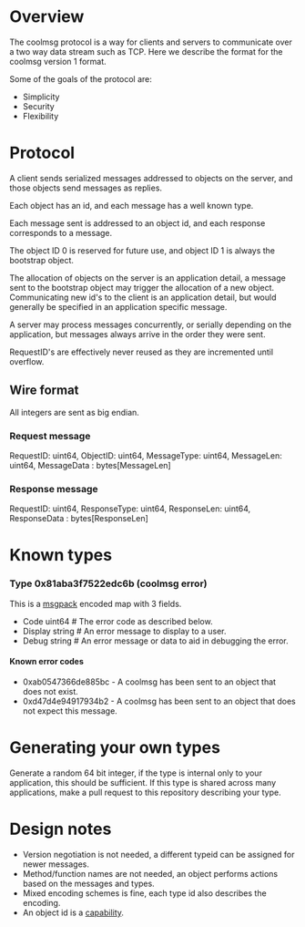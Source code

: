 # Overview

The coolmsg protocol is a way for clients and servers to communicate over a two way data stream such as TCP. Here we
describe the format for the coolmsg version 1 format.

Some of the goals of the protocol are:

- Simplicity
- Security
- Flexibility

# Protocol

A client sends serialized messages addressed to objects on the server, and those objects send messages as replies. 

Each object has an id, and each message has a well known type.

Each message sent is addressed to an object id, and each response corresponds to a message.

The object ID 0 is reserved for future use, and object ID 1 is always the bootstrap object.

The allocation of objects on the server is an application detail, a message sent to the bootstrap object
may trigger the allocation of a new object. Communicating new id's to the client is an application detail,
but would generally be specified in an application specific message.

A server may process messages concurrently, or serially depending on the application,
but messages always arrive in the order they were sent.

RequestID's are effectively never reused as they are incremented until overflow.

## Wire format

All integers are sent as big endian.

### Request message

RequestID: uint64, ObjectID: uint64, MessageType: uint64, MessageLen: uint64, MessageData : bytes[MessageLen]

### Response message

RequestID: uint64, ResponseType: uint64, ResponseLen: uint64, ResponseData : bytes[ResponseLen]

# Known types

### Type 0x81aba3f7522edc6b (coolmsg error)

This is a [msgpack](https://msgpack.org/index.html) encoded map with 3 fields.

- Code    uint64 # The error code as described below.
- Display string # An error message to display to a user.
- Debug   string # An error message or data to aid in debugging the error.

#### Known error codes

- 0xab0547366de885bc - A coolmsg has been sent to an object that does not exist.
- 0xd47d4e94917934b2 - A coolmsg has been sent to an object that does not expect this message.

# Generating your own types

Generate a random 64 bit integer, if the type is internal only to your application, this should be sufficient. If this
type is shared across many applications, make a pull request to this repository describing your type.

# Design notes

- Version negotiation is not needed, a different typeid can be assigned for newer messages.
- Method/function names are not needed, an object performs actions based on the messages and types.
- Mixed encoding schemes is fine, each type id also describes the encoding.
- An object id is a [capability](https://en.wikipedia.org/wiki/Capability-based_security). 